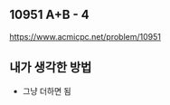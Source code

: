 ## 10951 A+B - 4

<https://www.acmicpc.net/problem/10951>

## 내가 생각한 방법

<!-- ![이미지](./img.png) -->

- 그냥 더하면 됨
